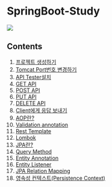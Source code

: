 # SpringBoot-Study
<img src="https://media.vlpt.us/images/seongwon97/post/0e104876-02fa-497d-95e3-4f5a0ee51c23/spring%20boot.jpg"></img>

## Contents
1. [프로젝트 생성하기](https://github.com/Seongwon97/SpringBoot-Study/wiki/1.-%5BSpring-Boot%5D-%ED%94%84%EB%A1%9C%EC%A0%9D%ED%8A%B8-%EC%83%9D%EC%84%B1%ED%95%98%EA%B8%B0)
2. [Tomcat Port번호 변경하기](https://github.com/Seongwon97/SpringBoot-Study/wiki/2.-%5BSpring-Boot%5D-Tomcat-Port%EB%B2%88%ED%98%B8-%EB%B3%80%EA%B2%BD%ED%95%98%EA%B8%B0)
3. [API Tester설치](https://github.com/Seongwon97/SpringBoot-Study/wiki/3.-%5BSpring-Boot%5D-API-Tester%EC%84%A4%EC%B9%98)
5. [GET API](https://github.com/Seongwon97/SpringBoot-Study/wiki/5.-%5BSpring-Boot%5D-GET-API)
6. [POST API](https://github.com/Seongwon97/SpringBoot-Study/wiki/6.-%5BSpring-Boot%5D-POST-API)
7. [PUT API](https://github.com/Seongwon97/SpringBoot-Study/wiki/7.-%5BSpring-Boot%5D-PUT-API)
8. [DELETE API](https://github.com/Seongwon97/SpringBoot-Study/wiki/8.-%5BSpring-Boot%5D-DELETE-API)
9. [Client에게 응답 보내기](https://github.com/Seongwon97/SpringBoot-Study/wiki/08.-%5BSpring-Boot%5D-Client%EC%97%90%EA%B2%8C-%EC%9D%91%EB%8B%B5-%EB%B3%B4%EB%82%B4%EA%B8%B0)
10. [AOP란?](https://github.com/Seongwon97/SpringBoot-Study/wiki/09.-%5BSpring-Boot%5D-AOP)
11. [Validation annotation](https://github.com/Seongwon97/SpringBoot-Study/wiki/11.-%5BSpring-Boot%5D-Validation-annotation)
12. [Rest Template](https://github.com/Seongwon97/SpringBoot-Study/wiki/12.-%5BSpring-Boot%5D-Rest-Template)
13. [Lombok](https://github.com/Seongwon97/SpringBoot-Study/wiki/13.-%5BSpring-Boot%5D-Lombok)
14. [JPA란?](https://github.com/Seongwon97/SpringBoot-Study/wiki/14.-%5BSpring-Boot%5D-JPA%EB%9E%80%3F)
15. [Query Method](https://github.com/Seongwon97/SpringBoot-Study/wiki/15.-%5BSpring-Boot%5D-Query-Method)
16. [Entity Annotation](https://github.com/Seongwon97/SpringBoot-Study/wiki/16.-%5BSpring-Boot%5D-Entity-Annotation)
17. [Entity Listener](https://github.com/Seongwon97/SpringBoot-Study/wiki/17.-%5BSpring-Boot%5D-Entity-Listener)
18. [JPA Relation Mapping](https://github.com/Seongwon97/SpringBoot-Study/wiki/18.-%5BSpring-Boot%5D-JPA-Relation-Mapping)
19. [영속성 컨텍스트(Persistence Context)](https://github.com/Seongwon97/SpringBoot-Study/wiki/19.-%5BSpring-Boot%5D-%EC%98%81%EC%86%8D%EC%84%B1-%EC%BB%A8%ED%85%8D%EC%8A%A4%ED%8A%B8(Persistence-Context))
